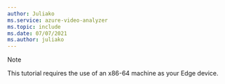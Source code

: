 ```yaml
---
author: Juliako
ms.service: azure-video-analyzer
ms.topic: include
ms.date: 07/07/2021
ms.author: juliako
---
```


> [!NOTE]
> This tutorial requires the use of an x86-64 machine as your Edge device.
